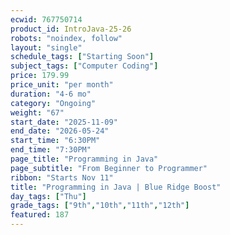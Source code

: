 ```yaml
---
ecwid: 767750714
product_id: IntroJava-25-26
robots: "noindex, follow"
layout: "single"
schedule_tags: ["Starting Soon"]
subject_tags: ["Computer Coding"]
price: 179.99
price_unit: "per month"
duration: "4-6 mo"
category: "Ongoing"
weight: "67"
start_date: "2025-11-09"
end_date: "2026-05-24"
start_time: "6:30PM"
end_time: "7:30PM"
page_title: "Programming in Java"
page_subtitle: "From Beginner to Programmer"
ribbon: "Starts Nov 11"
title: "Programming in Java | Blue Ridge Boost"
day_tags: ["Thu"]
grade_tags: ["9th","10th","11th","12th"]
featured: 187
---
```

